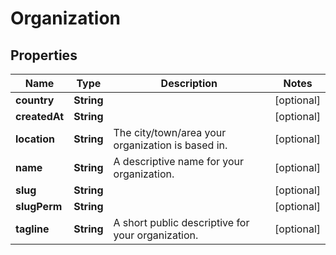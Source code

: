 
# Organization

## Properties
Name | Type | Description | Notes
------------ | ------------- | ------------- | -------------
**country** | **String** |  |  [optional]
**createdAt** | **String** |  |  [optional]
**location** | **String** | The city/town/area your organization is based in. |  [optional]
**name** | **String** | A descriptive name for your organization. |  [optional]
**slug** | **String** |  |  [optional]
**slugPerm** | **String** |  |  [optional]
**tagline** | **String** | A short public descriptive for your organization. |  [optional]



